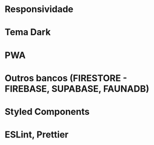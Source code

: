 # Responsividade
# Tema Dark
# PWA

# Outros bancos (FIRESTORE - FIREBASE, SUPABASE, FAUNADB)

# Styled Components
# ESLint, Prettier
